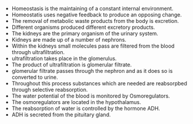 - Homeostasis is the maintaining of a constant internal environment.
- Homeostatis uses negative feedback to produce an opposing change.
- The removal of metabolic waste products from the body is excretion.
- Different organisms produced different excretory products.
- The kidneys are the primary organism of the urinary system.
- Kidneys are made up of a number of nephrons.
- Within the kidneys small molecules pass are filtered from the blood through ultrafiltration.
- ultrafiltration takes place in the glomerulus.
- The product of ultrafiltration is glomerular filtrate.
- glomerular filtrate passes through the nephron and as it does so is converted to urine.
- Throughout this process substances which are needed are reabsorpbed through selective reabsorption.
- The water potential of the blood is monitored by Osmoregulators.
- The osmoregulators are located in the hypothalamus.
- The reabsorption of water is controlled by the hormone ADH.
- ADH is secreted from the pituitary gland.
